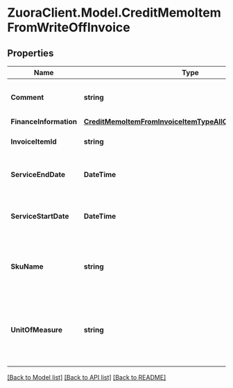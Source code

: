 # ZuoraClient.Model.CreditMemoItemFromWriteOffInvoice

## Properties

Name | Type | Description | Notes
------------ | ------------- | ------------- | -------------
**Comment** | **string** | Comments about the credit memo item.  | [optional] 
**FinanceInformation** | [**CreditMemoItemFromInvoiceItemTypeAllOfFinanceInformation**](CreditMemoItemFromInvoiceItemTypeAllOfFinanceInformation.md) |  | [optional] 
**InvoiceItemId** | **string** | The ID of the invoice item.  | [optional] 
**ServiceEndDate** | **DateTime** | The service end date of the credit memo item.   | [optional] 
**ServiceStartDate** | **DateTime** | The service start date of the credit memo item.   | [optional] 
**SkuName** | **string** | The name of the charge associated with the invoice.  | [optional] 
**UnitOfMeasure** | **string** | The definable unit that you measure when determining charges.  | [optional] 

[[Back to Model list]](../README.md#documentation-for-models) [[Back to API list]](../README.md#documentation-for-api-endpoints) [[Back to README]](../README.md)


